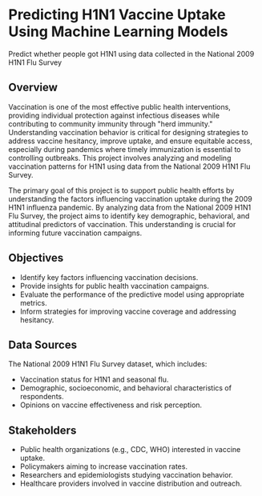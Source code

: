 # Predicting H1N1 Vaccine Uptake Using Machine Learning Models
Predict whether people got H1N1 using data collected in the National 2009 H1N1 Flu Survey

## Overview
Vaccination is one of the most effective public health interventions, providing individual protection against infectious diseases while contributing to community immunity through "herd immunity." Understanding vaccination behavior is critical for designing strategies to address vaccine hesitancy, improve uptake, and ensure equitable access, especially during pandemics where timely immunization is essential to controlling outbreaks. This project involves analyzing and modeling vaccination patterns for H1N1 using data from the National 2009 H1N1 Flu Survey. 

The primary goal of this project is to support public health efforts by understanding the factors influencing vaccination uptake during the 2009 H1N1 influenza pandemic. By analyzing data from the National 2009 H1N1 Flu Survey, the project aims to identify key demographic, behavioral, and attitudinal predictors of vaccination. This understanding is crucial for informing future vaccination campaigns.

## Objectives

- Identify key factors influencing vaccination decisions.
- Provide insights for public health vaccination campaigns.
- Evaluate the performance of the predictive model using appropriate metrics.
- Inform strategies for improving vaccine coverage and addressing hesitancy.
  
## Data Sources
The National 2009 H1N1 Flu Survey dataset, which includes:
- Vaccination status for H1N1 and seasonal flu.
- Demographic, socioeconomic, and behavioral characteristics of respondents.
- Opinions on vaccine effectiveness and risk perception.

## Stakeholders
- Public health organizations (e.g., CDC, WHO) interested in vaccine uptake.
- Policymakers aiming to increase vaccination rates.
- Researchers and epidemiologists studying vaccination behavior.
- Healthcare providers involved in vaccine distribution and outreach.
